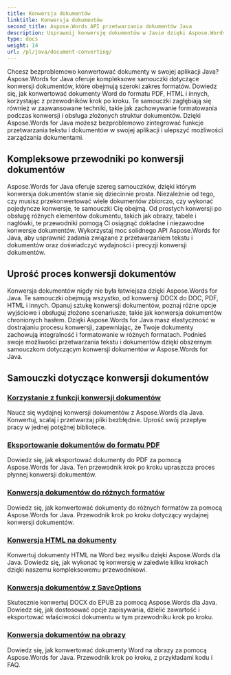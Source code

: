 ```yaml
---
title: Konwersja dokumentów
linktitle: Konwersja dokumentów
second_title: Aspose.Words API przetwarzania dokumentów Java
description: Usprawnij konwersję dokumentów w Javie dzięki Aspose.Words! Poznaj kompleksowe przewodniki dotyczące przetwarzania tekstu i dokumentów
type: docs
weight: 14
url: /pl/java/document-converting/
---
```


Chcesz bezproblemowo konwertować dokumenty w swojej aplikacji Java? Aspose.Words for Java oferuje kompleksowe samouczki dotyczące konwersji dokumentów, które obejmują szeroki zakres formatów. Dowiedz się, jak konwertować dokumenty Word do formatu PDF, HTML i innych, korzystając z przewodników krok po kroku. Te samouczki zagłębiają się również w zaawansowane techniki, takie jak zachowywanie formatowania podczas konwersji i obsługa złożonych struktur dokumentów. Dzięki Aspose.Words for Java możesz bezproblemowo zintegrować funkcje przetwarzania tekstu i dokumentów w swojej aplikacji i ulepszyć możliwości zarządzania dokumentami.

## Kompleksowe przewodniki po konwersji dokumentów

Aspose.Words for Java oferuje szereg samouczków, dzięki którym konwersja dokumentów stanie się dziecinnie prosta. Niezależnie od tego, czy musisz przekonwertować wiele dokumentów zbiorczo, czy wykonać pojedyncze konwersje, te samouczki Cię obejmą. Od prostych konwersji po obsługę różnych elementów dokumentu, takich jak obrazy, tabele i nagłówki, te przewodniki pomogą Ci osiągnąć dokładne i niezawodne konwersje dokumentów. Wykorzystaj moc solidnego API Aspose.Words for Java, aby usprawnić zadania związane z przetwarzaniem tekstu i dokumentów oraz doświadczyć wydajności i precyzji konwersji dokumentów.

## Uprość proces konwersji dokumentów

Konwersja dokumentów nigdy nie była łatwiejsza dzięki Aspose.Words for Java. Te samouczki obejmują wszystko, od konwersji DOCX do DOC, PDF, HTML i innych. Opanuj sztukę konwersji dokumentów, poznaj różne opcje wyjściowe i obsługuj złożone scenariusze, takie jak konwersja dokumentów chronionych hasłem. Dzięki Aspose.Words for Java masz elastyczność w dostrajaniu procesu konwersji, zapewniając, że Twoje dokumenty zachowują integralność i formatowanie w różnych formatach. Podnieś swoje możliwości przetwarzania tekstu i dokumentów dzięki obszernym samouczkom dotyczącym konwersji dokumentów w Aspose.Words for Java.

## Samouczki dotyczące konwersji dokumentów

### [Korzystanie z funkcji konwersji dokumentów](./using-document-converting/)
Naucz się wydajnej konwersji dokumentów z Aspose.Words dla Java. Konwertuj, scalaj i przetwarzaj pliki bezbłędnie. Uprość swój przepływ pracy w jednej potężnej bibliotece.
### [Eksportowanie dokumentów do formatu PDF](./exporting-documents-to-pdf/)
Dowiedz się, jak eksportować dokumenty do PDF za pomocą Aspose.Words for Java. Ten przewodnik krok po kroku upraszcza proces płynnej konwersji dokumentów.
### [Konwersja dokumentów do różnych formatów](./converting-documents-different-formats/)
Dowiedz się, jak konwertować dokumenty do różnych formatów za pomocą Aspose.Words for Java. Przewodnik krok po kroku dotyczący wydajnej konwersji dokumentów.
### [Konwersja HTML na dokumenty](./converting-html-documents/)
Konwertuj dokumenty HTML na Word bez wysiłku dzięki Aspose.Words dla Java. Dowiedz się, jak wykonać tę konwersję w zaledwie kilku krokach dzięki naszemu kompleksowemu przewodnikowi.
### [Konwersja dokumentów z SaveOptions](./document-conversion-saveoptions/)
Skutecznie konwertuj DOCX do EPUB za pomocą Aspose.Words dla Java. Dowiedz się, jak dostosować opcje zapisywania, dzielić zawartość i eksportować właściwości dokumentu w tym przewodniku krok po kroku.
### [Konwersja dokumentów na obrazy](./converting-documents-images/)
Dowiedz się, jak konwertować dokumenty Word na obrazy za pomocą Aspose.Words for Java. Przewodnik krok po kroku, z przykładami kodu i FAQ.